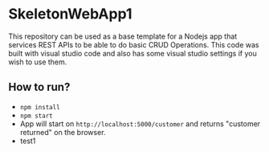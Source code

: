 # SkeletonWebApp1

This repository can be used as a base template for a Nodejs app that services REST APIs to be able to do basic CRUD Operations. This code was built with visual studio code and also has some visual studio settings if you wish to use them.

## How to run?
* `npm install`
* `npm start`
* App will start on `http://localhost:5000/customer` and returns "customer returned" on the browser.
* test1